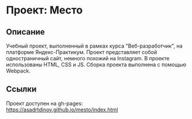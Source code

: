 # Проект: Место

## Описание

Учебный проект, выполненный в рамках курса "Веб-разработчик", на платформе Яндекс-Практикум. Проект представляет собой одностраничный сайт, немного похожий на Instagram.
В проекте использованы HTML, СSS и JS. Сборка проекта выполнена с помощью Webpack.

## Ссылки

Проект доступен на gh-pages: https://asadrtdinov.github.io/mesto/index.html
